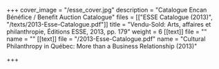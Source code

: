 +++
cover_image = "/esse_cover.jpg"
description = "Catalogue Encan Bénéfice / Benefit Auction Catalogue"
files = [["ESSE Catalogue (2013)", "/texts/2013-Esse-Catalogue.pdf"]]
title = "Vendu-Sold: Arts, affaires et philanthropie, Éditions ESSE, 2013, pp. 179"
weight = 6
[[text]]
file = ""
name = ""
[[text]]
file = "/2013-Esse-Catalogue.pdf"
name = "Cultural Philanthropy in Québec: More than a Business Relationship (2013)"

+++
